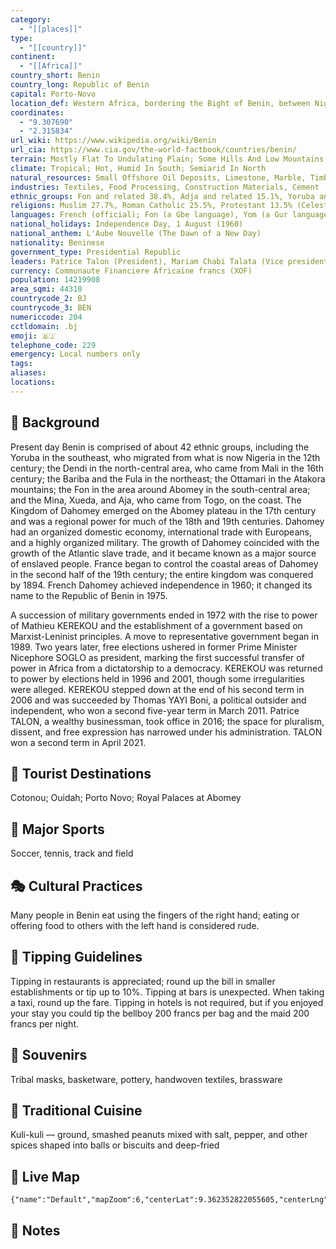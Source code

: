 ```yaml
---
category:
  - "[[places]]"
type:
  - "[[country]]"
continent:
  - "[[Africa]]"
country_short: Benin
country_long: Republic of Benin
capital: Porto-Novo
location_def: Western Africa, bordering the Bight of Benin, between Nigeria and Togo
coordinates:
  - "9.307690"
  - "2.315834"
url_wiki: https://www.wikipedia.org/wiki/Benin
url_cia: https://www.cia.gov/the-world-factbook/countries/benin/
terrain: Mostly Flat To Undulating Plain; Some Hills And Low Mountains
climate: Tropical; Hot, Humid In South; Semiarid In North
natural_resources: Small Offshore Oil Deposits, Limestone, Marble, Timber
industries: Textiles, Food Processing, Construction Materials, Cement
ethnic_groups: Fon and related 38.4%, Adja and related 15.1%, Yoruba and related 12%, Bariba and related 9.6%, Fulani and related 8.6%, Ottamari and related 6.1%, Yoa-Lokpa and related 4.3%, Dendi and related 2.9%, other 0.9%, foreigner 1.9% (2013 est.)
religions: Muslim 27.7%, Roman Catholic 25.5%, Protestant 13.5% (Celestial 6.7%, Methodist 3.4%, other Protestant 3.4%), Vodoun 11.6%, other Christian 9.5%, other traditional religions 2.6%, other 2.6%, none 5.8% (2013 est.)
languages: French (official); Fon (a Gbe language), Yom (a Gur language) and Yoruba are the most important indigenous languages in the south; half a dozen regionally important languages in the north, including Bariba (once counted as a Gur language) and Fulfulde
national_holidays: Independence Day, 1 August (1960)
national_anthem: L'Aube Nouvelle (The Dawn of a New Day)
nationality: Beninese
government_type: Presidential Republic
leaders: Patrice Talon (President), Mariam Chabi Talata (Vice president)
currency: Communaute Financiere Africaine francs (XOF)
population: 14219908
area_sqmi: 44310
countrycode_2: BJ
countrycode_3: BEN
numericcode: 204
cctldomain: .bj
emoji: 🇧🇯
telephone_code: 229
emergency: Local numbers only
tags: 
aliases: 
locations:
---
```

## 🌱 Background
Present day Benin is comprised of about 42 ethnic groups, including the Yoruba in the southeast, who migrated from what is now Nigeria in the 12th century; the Dendi in the north-central area, who came from Mali in the 16th century; the Bariba and the Fula in the northeast; the Ottamari in the Atakora mountains; the Fon in the area around Abomey in the south-central area; and the Mina, Xueda, and Aja, who came from Togo, on the coast. The Kingdom of Dahomey emerged on the Abomey plateau in the 17th century and was a regional power for much of the 18th and 19th centuries. Dahomey had an organized domestic economy, international trade with Europeans, and a highly organized military. The growth of Dahomey coincided with the growth of the Atlantic slave trade, and it became known as a major source of enslaved people. France began to control the coastal areas of Dahomey in the second half of the 19th century; the entire kingdom was conquered by 1894. French Dahomey achieved independence in 1960; it changed its name to the Republic of Benin in 1975.

A succession of military governments ended in 1972 with the rise to power of Mathieu KEREKOU and the establishment of a government based on Marxist-Leninist principles. A move to representative government began in 1989. Two years later, free elections ushered in former Prime Minister Nicephore SOGLO as president, marking the first successful transfer of power in Africa from a dictatorship to a democracy. KEREKOU was returned to power by elections held in 1996 and 2001, though some irregularities were alleged. KEREKOU stepped down at the end of his second term in 2006 and was succeeded by Thomas YAYI Boni, a political outsider and independent, who won a second five-year term in March 2011. Patrice TALON, a wealthy businessman, took office in 2016; the space for pluralism, dissent, and free expression has narrowed under his administration. TALON won a second term in April 2021.

## 📌 Tourist Destinations
Cotonou; Ouidah; Porto Novo; Royal Palaces at Abomey

## 🥇 Major Sports
Soccer, tennis, track and field

## 🎭 Cultural Practices
Many people in Benin eat using the fingers of the right hand; eating or offering food to others with the left hand is considered rude.

## 🫰 Tipping Guidelines
Tipping in restaurants is appreciated; round up the bill in smaller establishments or tip up to 10%. Tipping at bars is unexpected. When taking a taxi, round up the fare. Tipping in hotels is not required, but if you enjoyed your stay you could tip the bellboy 200 francs per bag and the maid 200 francs per night.

## 🎁 Souvenirs
Tribal masks, basketware, pottery, handwoven textiles, brassware

## 🍲 Traditional Cuisine
Kuli-kuli — ground, smashed peanuts mixed with salt, pepper, and other spices shaped into balls or biscuits and deep-fried

## 📡 Live Map
```mapview
{"name":"Default","mapZoom":6,"centerLat":9.362352822055605,"centerLng":2.7576689878932785,"query":"","chosenMapSource":0}
```

## 📒 Notes

